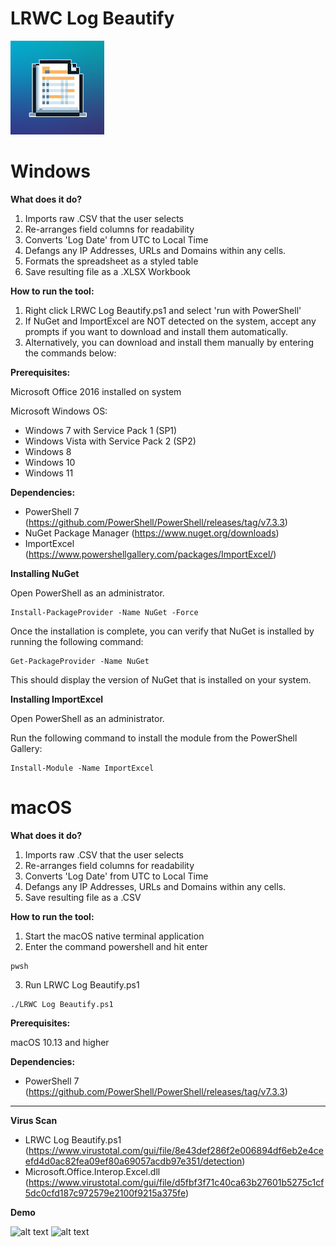 # LRWC Log Beautify

<img src="https://github.com/Cyb3rN8TE/LRWC-Log-Beautify/blob/Dev/Images/Logo.png" alt="LRWC Log Beautify Logo" width="150" height="150">

# Windows

**What does it do?**
1) Imports raw .CSV that the user selects
2) Re-arranges field columns for readability
3) Converts 'Log Date' from UTC to Local Time
4) Defangs any IP Addresses, URLs and Domains within any cells.
5) Formats the spreadsheet as a styled table
6) Save resulting file as a .XLSX Workbook

**How to run the tool:**
1) Right click LRWC Log Beautify.ps1 and select 'run with PowerShell'
2) If NuGet and ImportExcel are NOT detected on the system, accept any prompts if you want to download and install them automatically. 
3) Alternatively, you can download and install them manually by entering the commands below:

**Prerequisites:**

Microsoft Office 2016 installed on system

Microsoft Windows OS:
- Windows 7 with Service Pack 1 (SP1)
- Windows Vista with Service Pack 2 (SP2)
- Windows 8
- Windows 10
- Windows 11

**Dependencies:**
- PowerShell 7 (https://github.com/PowerShell/PowerShell/releases/tag/v7.3.3)
- NuGet Package Manager (https://www.nuget.org/downloads)
- ImportExcel (https://www.powershellgallery.com/packages/ImportExcel/)

**Installing NuGet**

Open PowerShell as an administrator.
```
Install-PackageProvider -Name NuGet -Force
```
Once the installation is complete, you can verify that NuGet is installed by running the following command:
```
Get-PackageProvider -Name NuGet
```
This should display the version of NuGet that is installed on your system.

**Installing ImportExcel**

Open PowerShell as an administrator.

Run the following command to install the module from the PowerShell Gallery:
```
Install-Module -Name ImportExcel
```

# macOS

**What does it do?**
1) Imports raw .CSV that the user selects
2) Re-arranges field columns for readability
3) Converts 'Log Date' from UTC to Local Time
4) Defangs any IP Addresses, URLs and Domains within any cells.
5) Save resulting file as a .CSV

**How to run the tool:**
1) Start the macOS native terminal application
2) Enter the command powershell and hit enter

```
pwsh
```

3) Run LRWC Log Beautify.ps1

```
./LRWC Log Beautify.ps1
```

**Prerequisites:**

macOS 10.13 and higher

**Dependencies:**
- PowerShell 7 (https://github.com/PowerShell/PowerShell/releases/tag/v7.3.3)

* * *

**Virus Scan**

- LRWC Log Beautify.ps1 (https://www.virustotal.com/gui/file/8e43def286f2e006894df6eb2e4ceefd4d0ac82fea09ef80a69057acdb97e351/detection)
- Microsoft.Office.Interop.Excel.dll (https://www.virustotal.com/gui/file/d5fbf3f71c40ca63b27601b5275c1cf5dc0cfd187c972579e2100f9215a375fe)

**Demo**

![alt text](Demo/Demo1.gif)
![alt text](Demo/Demo2.gif)
